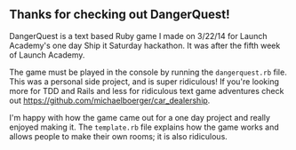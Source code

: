 ## Thanks for checking out DangerQuest!

DangerQuest is a text based Ruby game I made on 3/22/14 for Launch Academy's one day Ship it Saturday hackathon. It was after the fifth week of Launch Academy.

The game must be played in the console by running the `dangerquest.rb` file. This was a personal side project, and is super ridiculous! If you're looking more for TDD and Rails and less for ridiculous text game adventures check out https://github.com/michaelboerger/car_dealership.

I'm happy with how the game came out for a one day project and really enjoyed making it. The `template.rb` file explains how the game works and allows people to make their own rooms; it is also ridiculous.
